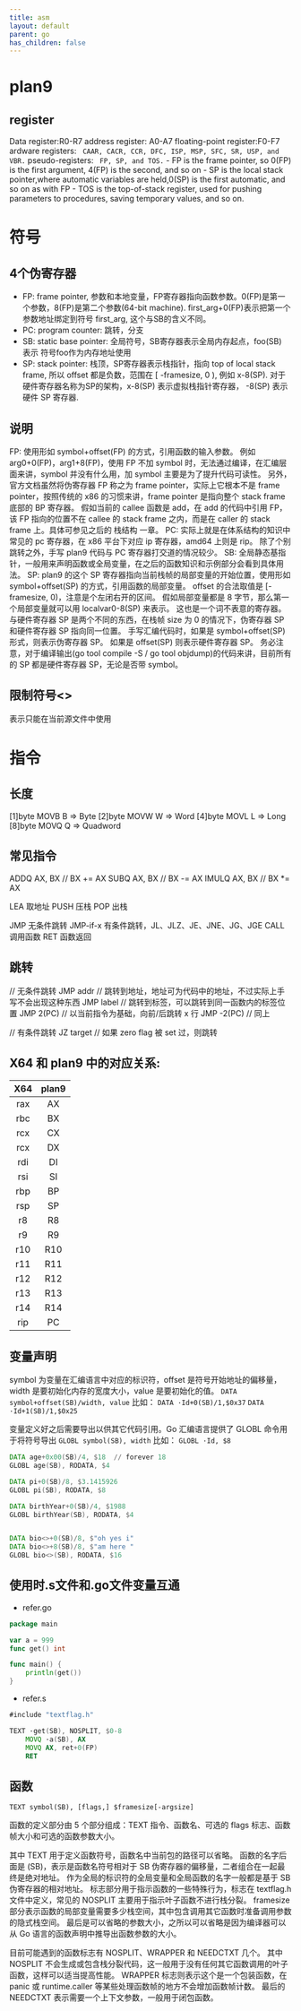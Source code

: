 ```yaml
---
title: asm
layout: default
parent: go
has_children: false
---
```


# plan9

## register
Data register:R0-R7
address register: A0-A7
floating-point register:F0-F7
ardware registers: ` CAAR, CACR, CCR, DFC, ISP, MSP, SFC, SR, USP, and VBR.`
pseudo-registers: ` FP, SP, and TOS.`
    - FP is the frame pointer, so 0(FP) is the first argument, 4(FP) is the second, and so on
    - SP is the local stack pointer,where automatic variables are held,0(SP) is the first automatic, and so on as with FP
    - TOS is the top-of-stack register, used for pushing parameters to procedures, saving temporary values, and so on.





# 符号

## 4个伪寄存器

- FP: frame pointer, 参数和本地变量，FP寄存器指向函数参数。0(FP)是第一个参数，8(FP)是第二个参数(64-bit machine). first_arg+0(FP)表示把第一个参数地址绑定到符号 first_arg, 这个与SB的含义不同。
- PC: program counter: 跳转，分支
- SB: static base pointer: 全局符号，SB寄存器表示全局内存起点，foo(SB) 表示 符号foo作为内存地址使用
- SP: stack pointer: 栈顶，SP寄存器表示栈指针，指向 top of local stack frame, 所以 offset 都是负数，范围在 [ -framesize, 0 ), 例如 x-8(SP). 对于硬件寄存器名称为SP的架构，x-8(SP) 表示虚拟栈指针寄存器， -8(SP) 表示硬件 SP 寄存器.

## 说明
FP: 使用形如 symbol+offset(FP) 的方式，引用函数的输入参数。
    例如 arg0+0(FP)，arg1+8(FP)，使用 FP 不加 symbol 时，无法通过编译，在汇编层面来讲，symbol 并没有什么用，加 symbol 主要是为了提升代码可读性。
    另外，官方文档虽然将伪寄存器 FP 称之为 frame pointer，实际上它根本不是 frame pointer，按照传统的 x86 的习惯来讲，frame pointer 是指向整个 stack frame 底部的 BP 寄存器。
    假如当前的 callee 函数是 add，在 add 的代码中引用 FP，该 FP 指向的位置不在 callee 的 stack frame 之内，而是在 caller 的 stack frame 上。具体可参见之后的 栈结构 一章。
PC: 实际上就是在体系结构的知识中常见的 pc 寄存器，在 x86 平台下对应 ip 寄存器，amd64 上则是 rip。
    除了个别跳转之外，手写 plan9 代码与 PC 寄存器打交道的情况较少。
SB: 全局静态基指针，一般用来声明函数或全局变量，在之后的函数知识和示例部分会看到具体用法。
SP: plan9 的这个 SP 寄存器指向当前栈帧的局部变量的开始位置，使用形如 symbol+offset(SP) 的方式，引用函数的局部变量。
    offset 的合法取值是 [-framesize, 0)，注意是个左闭右开的区间。
    假如局部变量都是 8 字节，那么第一个局部变量就可以用 localvar0-8(SP) 来表示。
    这也是一个词不表意的寄存器。
    与硬件寄存器 SP 是两个不同的东西，在栈帧 size 为 0 的情况下，伪寄存器 SP 和硬件寄存器 SP 指向同一位置。
    手写汇编代码时，如果是 symbol+offset(SP) 形式，则表示伪寄存器 SP。
    如果是 offset(SP) 则表示硬件寄存器 SP。
    务必注意，对于编译输出(go tool compile -S / go tool objdump)的代码来讲，目前所有的 SP 都是硬件寄存器 SP，无论是否带 symbol。

## 限制符号<>

表示只能在当前源文件中使用


# 指令 

## 长度

[1]byte	MOVB	B => Byte
[2]byte	MOVW	W => Word
[4]byte	MOVL	L => Long
[8]byte	MOVQ	Q => Quadword
## 常见指令

ADDQ  AX, BX   // BX += AX
SUBQ  AX, BX   // BX -= AX
IMULQ AX, BX   // BX *= AX


LEA	    取地址
PUSH	压栈
POP	    出栈


JMP	        无条件跳转
JMP-if-x	有条件跳转，JL、JLZ、JE、JNE、JG、JGE
CALL	    调用函数
RET	        函数返回

## 跳转

// 无条件跳转
JMP addr   // 跳转到地址，地址可为代码中的地址，不过实际上手写不会出现这种东西
JMP label  // 跳转到标签，可以跳转到同一函数内的标签位置
JMP 2(PC)  // 以当前指令为基础，向前/后跳转 x 行
JMP -2(PC) // 同上

// 有条件跳转
JZ target // 如果 zero flag 被 set 过，则跳转

##  X64 和 plan9 中的对应关系:

|  X64   | plan9 |
|   :----:  |  :----:  |
| rax  | AX |
| rbc  | BX |
| rcx  | CX |
| rcx  | DX |
| rdi  | DI |
| rsi  | SI |
| rbp  | BP |
| rsp  | SP |
| r8  | R8 |
| r9  | R9 |
| r10  | R10 |
| r11  | R11 |
| r12  | R12 |
| r13  | R13 |
| r14  | R14 |
| rip  | PC |


## 变量声明

symbol 为变量在汇编语言中对应的标识符，offset 是符号开始地址的偏移量，width 是要初始化内存的宽度大小，value 是要初始化的值。
`DATA    symbol+offset(SB)/width, value`
比如：
`DATA ·Id+0(SB)/1,$0x37`
`DATA ·Id+1(SB)/1,$0x25`

变量定义好之后需要导出以供其它代码引用。Go 汇编语言提供了 GLOBL 命令用于将符号导出
`GLOBL symbol(SB), width`
比如：
`GLOBL ·Id, $8`

```asm
DATA age+0x00(SB)/4, $18  // forever 18
GLOBL age(SB), RODATA, $4

DATA pi+0(SB)/8, $3.1415926
GLOBL pi(SB), RODATA, $8

DATA birthYear+0(SB)/4, $1988
GLOBL birthYear(SB), RODATA, $4


DATA bio<>+0(SB)/8, $"oh yes i"
DATA bio<>+8(SB)/8, $"am here "
GLOBL bio<>(SB), RODATA, $16
```

## 使用时.s文件和.go文件变量互通

- refer.go
```go
package main

var a = 999
func get() int

func main() {
    println(get())
}
```
- refer.s
  
```asm
#include "textflag.h"

TEXT ·get(SB), NOSPLIT, $0-8
    MOVQ ·a(SB), AX
    MOVQ AX, ret+0(FP)
    RET
```

## 函数

`TEXT symbol(SB), [flags,] $framesize[-argsize]`

函数的定义部分由 5 个部分组成：TEXT 指令、函数名、可选的 flags 标志、函数帧大小和可选的函数参数大小。

其中 TEXT 用于定义函数符号，函数名中当前包的路径可以省略。
函数的名字后面是 (SB)，表示是函数名符号相对于 SB 伪寄存器的偏移量，二者组合在一起最终是绝对地址。
作为全局的标识符的全局变量和全局函数的名字一般都是基于 SB 伪寄存器的相对地址。
标志部分用于指示函数的一些特殊行为，标志在 textflag.h 文件中定义，常见的 NOSPLIT 主要用于指示叶子函数不进行栈分裂。
framesize 部分表示函数的局部变量需要多少栈空间，其中包含调用其它函数时准备调用参数的隐式栈空间。
最后是可以省略的参数大小，之所以可以省略是因为编译器可以从 Go 语言的函数声明中推导出函数参数的大小。


目前可能遇到的函数标志有 NOSPLIT、WRAPPER 和 NEEDCTXT 几个。
其中 NOSPLIT 不会生成或包含栈分裂代码，这一般用于没有任何其它函数调用的叶子函数，这样可以适当提高性能。
WRAPPER 标志则表示这个是一个包装函数，在 panic 或 runtime.caller 等某些处理函数帧的地方不会增加函数帧计数。
最后的 NEEDCTXT 表示需要一个上下文参数，一般用于闭包函数。